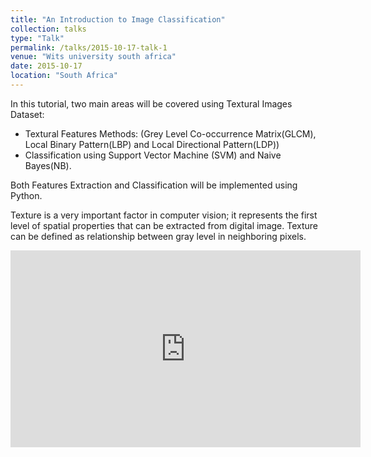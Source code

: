 ```yaml
---
title: "An Introduction to Image Classification"
collection: talks
type: "Talk"
permalink: /talks/2015-10-17-talk-1
venue: "Wits university south africa"
date: 2015-10-17
location: "South Africa"
---
```

In this tutorial, two main areas will be covered using Textural Images Dataset:

* Textural Features Methods: (Grey Level Co-occurrence Matrix(GLCM), Local Binary Pattern(LBP) and Local Directional Pattern(LDP))
* Classification using Support Vector Machine (SVM) and Naive Bayes(NB).


Both Features Extraction and Classification will be implemented using Python.

Texture is a very important factor in computer vision; it represents the first level of spatial properties that can be extracted from digital image. Texture can be defined as relationship between gray level in neighboring pixels.

<iframe width="560" height="315" src="https://www.youtube.com/embed/s041lMgOlgs" title="YouTube video player" frameborder="0" allow="accelerometer; autoplay; clipboard-write; encrypted-media; gyroscope; picture-in-picture" allowfullscreen></iframe>
